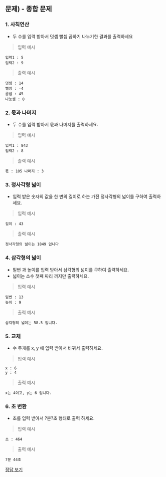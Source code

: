 ## 문제) - 종합 문제

###  1. 사칙연산 
* 두 수를 입력 받아서 덧셈 뺄셈 곱하기 나누기한 결과를 출력하세요

> 입력 예시

```
입력1 : 5
입력2 : 9
```

> 출력 예시

```
덧셈 : 14
뺄셈 : -4
곱셈 : 45
나눗셈 : 0
```

### 2. 몫과 나머지 
* 두 수를 입력 받아서 몫과 나머지를 출력하세요.

> 입력 예시

```
입력1 : 843
입력2 : 8
```

> 출력 예시

```
몫 : 105 나머지 : 3
```

### 3. 정사각형 넓이
* 입력 받은 숫자의 값을 한 변의 길이로 하는 가진 정사각형의 넓이를 구하여 출력하세요.

> 입력 예시

```
길이 : 43
```

> 출력 예시

```
정사각형의 넓이는 1849 입니다
```

### 4. 삼각형의 넓이 
* 밑변 과 높이를 입력 받아서 삼각형의 넓이를 구하여 출력하세요.
* 넓이는 소수 첫째 짜리 까지만 출력하세요.

> 입력 예시

```
밑변 : 13
높이 : 9
```

> 출력 예시

```
삼각형의 넓이는 58.5 입니다.
```

### 5. 교체
* 수 두개를 x, y 에 입력 받아서 바꿔서 출력하세요.

> 입력 예시

```
x : 6
y : 4
```

> 출력 예시

```
x는 4이고, y는 6 입니다.
```

### 6. 초 변환
* 초를 입력 받아서 ?분?초 형태로 출력 하세요.

> 입력 예시

```
초 : 464
```

> 출력 예시

```
7분 44초
```


[정답 보기](test05.c)

